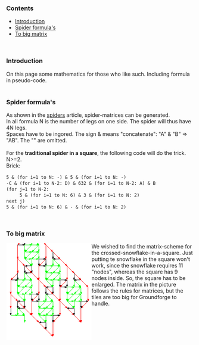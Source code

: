### Contents
* [Introduction](#introduction)
* [Spider formula's](#spider-formulas)
* [To big matrix](#to-big-matrix)
<br>

### Introduction
On this page some mathematics for those who like such. Including formula in pseudo-code.
<br><br>

### Spider formula's
As shown in the [spiders][spiders-page] article, spider-matrices can be generated. <br>
In all formula N is the number of legs on one side. The spider will thus have 4N legs.   
Spaces have to be ingored. The sign & means "concatenate": "A" & "B" => "AB". The "" are omitted.
<br>   
For the **traditional spider in a square**, the following code will do the trick. N>=2.<br>
Brick:    
```  
5 & (for i=1 to N: -) & 5 & (for i=1 to N: -)               
-C & (for i=1 to N-2: D) & 632 & (for i=1 to N-2: A) & B              
(for j=1 to N-2:                                                     
     5 & (for i=1 to N: 6) & 3 & (for i=1 to N: 2)                    
next j)                                                          
5 & (for i=1 to N: 6) & - & (for i=1 to N: 2)                 
``` 
<br>

### To big matrix
<p><img alt="to big matrix" align="left" src=https://github.com/MAETempels/MAE-gf/blob/master/images/gf-sn-nott.png/> We wished to find the matrix-scheme for the crossed-snowflake-in-a-square. Just putting te snowflake in the square won't work, since the snowflake requires 11 "nodes", whereas the square has 9 nodes inside. So, the square has to be enlarged. The matrix in the picture follows the rules for matrices, but the tiles are too big for Groundforge to handle. 
<br><br><br><br><br><br><br><br> 



[spiders-page]: https://github.com/MAETempels/MAE-gf/wiki/Spiders

[to-big-sn]: https://github.com/MAETempels/MAE-gf/blob/master/images/gf-sn-nott.png